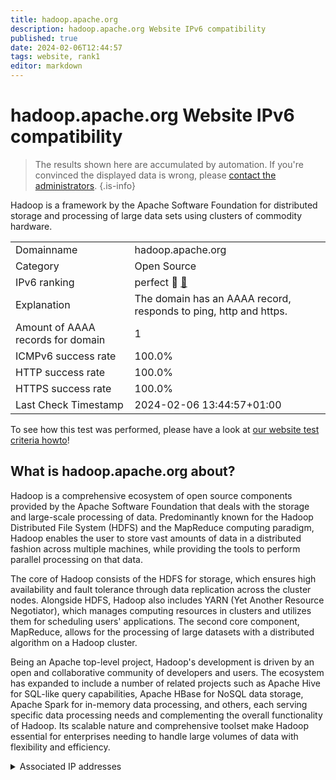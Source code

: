```yaml
---
title: hadoop.apache.org
description: hadoop.apache.org Website IPv6 compatibility
published: true
date: 2024-02-06T12:44:57
tags: website, rank1
editor: markdown
---
```


# hadoop.apache.org Website IPv6 compatibility

> The results shown here are accumulated by automation. If you're convinced the displayed data is wrong, please [contact the administrators](/howto/chat). 
{.is-info}

Hadoop is a framework by the Apache Software Foundation for distributed storage and processing of large data sets using clusters of commodity hardware.


|   |   |
| - | - |
| Domainname | hadoop.apache.org
| Category | Open Source |
| IPv6 ranking | perfect :1st_place_medal: [🔗](/howto/ranking) |
| Explanation | The domain has an AAAA record, responds to ping, http and https. |
| Amount of AAAA records for domain | 1 |
| ICMPv6 success rate | 100.0%|
| HTTP success rate | 100.0% |
| HTTPS success rate | 100.0% |
| Last Check Timestamp | 2024-02-06 13:44:57+01:00 |

To see how this test was performed, please have a look at [our website test criteria howto](/howto/testcriteria/website)!


## What is hadoop.apache.org about?
Hadoop is a comprehensive ecosystem of open source components provided by the Apache Software Foundation that deals with the storage and large-scale processing of data. Predominantly known for the Hadoop Distributed File System (HDFS) and the MapReduce computing paradigm, Hadoop enables the user to store vast amounts of data in a distributed fashion across multiple machines, while providing the tools to perform parallel processing on that data.

The core of Hadoop consists of the HDFS for storage, which ensures high availability and fault tolerance through data replication across the cluster nodes. Alongside HDFS, Hadoop also includes YARN (Yet Another Resource Negotiator), which manages computing resources in clusters and utilizes them for scheduling users' applications. The second core component, MapReduce, allows for the processing of large datasets with a distributed algorithm on a Hadoop cluster.

Being an Apache top-level project, Hadoop's development is driven by an open and collaborative community of developers and users. The ecosystem has expanded to include a number of related projects such as Apache Hive for SQL-like query capabilities, Apache HBase for NoSQL data storage, Apache Spark for in-memory data processing, and others, each serving specific data processing needs and complementing the overall functionality of Hadoop. Its scalable nature and comprehensive toolset make Hadoop essential for enterprises needing to handle large volumes of data with flexibility and efficiency.



<details>
<summary>Associated IP addresses</summary>

2a04:4e42::644

</details>
